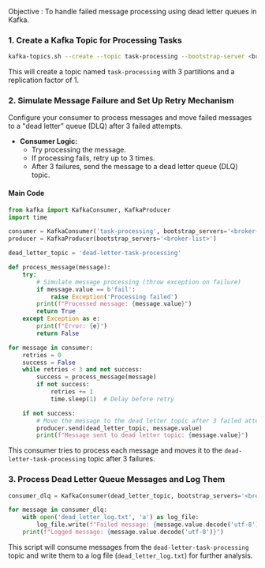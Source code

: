 Objective : To handle failed message processing using dead letter queues in Kafka.

### 1. Create a Kafka Topic for Processing Tasks

```bash
kafka-topics.sh --create --topic task-processing --bootstrap-server <broker-list> --partitions 3 --replication-factor 1
```

This will create a topic named `task-processing` with 3 partitions and a replication factor of 1.

### 2. Simulate Message Failure and Set Up Retry Mechanism
Configure your consumer to process messages and move failed messages to a "dead letter" queue (DLQ) after 3 failed attempts.

- **Consumer Logic:**
    - Try processing the message.
    - If processing fails, retry up to 3 times.
    - After 3 failures, send the message to a dead letter queue (DLQ) topic.
  
#### Main Code

```python
from kafka import KafkaConsumer, KafkaProducer
import time

consumer = KafkaConsumer('task-processing', bootstrap_servers='<broker-list>')
producer = KafkaProducer(bootstrap_servers='<broker-list>')

dead_letter_topic = 'dead-letter-task-processing'

def process_message(message):
    try:
        # Simulate message processing (throw exception on failure)
        if message.value == b'fail':
            raise Exception('Processing failed')
        print(f"Processed message: {message.value}")
        return True
    except Exception as e:
        print(f"Error: {e}")
        return False

for message in consumer:
    retries = 0
    success = False
    while retries < 3 and not success:
        success = process_message(message)
        if not success:
            retries += 1
            time.sleep(1)  # Delay before retry

    if not success:
        # Move the message to the dead letter topic after 3 failed attempts
        producer.send(dead_letter_topic, message.value)
        print(f"Message sent to dead letter topic: {message.value}")
```

This consumer tries to process each message and moves it to the `dead-letter-task-processing` topic after 3 failures.

### 3. Process Dead Letter Queue Messages and Log Them


```python
consumer_dlq = KafkaConsumer(dead_letter_topic, bootstrap_servers='<broker-list>')

for message in consumer_dlq:
    with open('dead_letter_log.txt', 'a') as log_file:
        log_file.write(f"Failed message: {message.value.decode('utf-8')}\n")
    print(f"Logged message: {message.value.decode('utf-8')}")
```

This script will consume messages from the `dead-letter-task-processing` topic and write them to a log file (`dead_letter_log.txt`) for further analysis.
